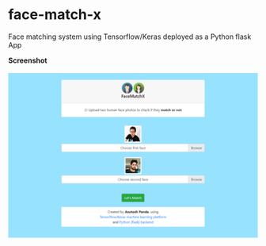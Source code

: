 # face-match-x
Face matching system using Tensorflow/Keras deployed as a Python flask App

<b>Screenshot<b>
<br/><br/>
<img src = "face-match-x-screenshot.png">  
